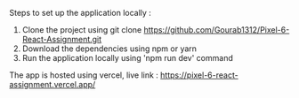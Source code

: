 Steps to set up the application locally : 

1. Clone the project using git clone https://github.com/Gourab1312/Pixel-6-React-Assignment.git
2. Download the dependencies using npm or yarn
3. Run the application locally using 'npm run dev' command

The app is hosted using vercel, live link : https://pixel-6-react-assignment.vercel.app/
